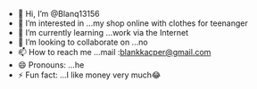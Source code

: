 - 👋 Hi, I’m @Blanq13156
- 👀 I’m interested in ...my shop online with clothes for teenanger
- 🌱 I’m currently learning ...work via the Internet
- 💞️ I’m looking to collaborate on ...no
- 📫 How to reach me ...mail :blankkacper@gmail.com
- 😄 Pronouns: ...he
- ⚡ Fun fact: ...I like money very much😂

<!---
Blanq13156/Blanq13156 is a ✨ special ✨ repository because its `README.md` (this file) appears on your GitHub profile.
You can click the Preview link to take a look at your changes.
--->
